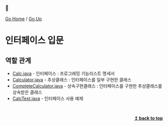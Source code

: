 ### :open_book:

[Go Home](https://github.com/devJRL/CodeLab-JAVA-Basic#codelab-java-basic) / [Go Up](..#ch09인터페이스)

# 인터페이스 입문 

## 역할 관계

- [Calc.java](./Calc.java) - 인터페이스 : 프로그래밍 기능리스트 명세서
- [Calculator.java](./Calculator.java) - 추상클래스 : 인터페이스를 일부 구현한 클래스
- [CompleteCalculator.java](./CompleteCalculator.java) - 상속구현클래스 : 인터페이스를 구현한 추상클래스를 상속받은 클래스
- [CalcTest.java](./Calc.java) - 인터페이스 사용 예제

<br/><div align="right"><b><a href="#open_book">↥ back to top</a></b></div><br/>
